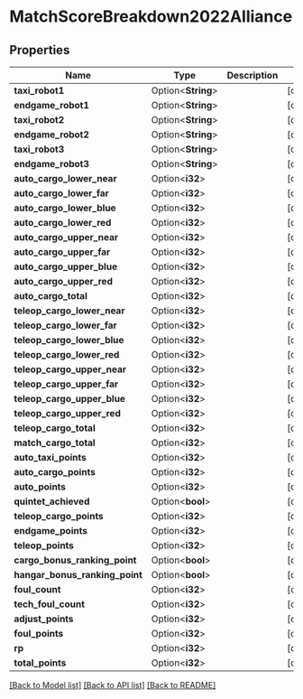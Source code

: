 # MatchScoreBreakdown2022Alliance

## Properties

Name | Type | Description | Notes
------------ | ------------- | ------------- | -------------
**taxi_robot1** | Option<**String**> |  | [optional]
**endgame_robot1** | Option<**String**> |  | [optional]
**taxi_robot2** | Option<**String**> |  | [optional]
**endgame_robot2** | Option<**String**> |  | [optional]
**taxi_robot3** | Option<**String**> |  | [optional]
**endgame_robot3** | Option<**String**> |  | [optional]
**auto_cargo_lower_near** | Option<**i32**> |  | [optional]
**auto_cargo_lower_far** | Option<**i32**> |  | [optional]
**auto_cargo_lower_blue** | Option<**i32**> |  | [optional]
**auto_cargo_lower_red** | Option<**i32**> |  | [optional]
**auto_cargo_upper_near** | Option<**i32**> |  | [optional]
**auto_cargo_upper_far** | Option<**i32**> |  | [optional]
**auto_cargo_upper_blue** | Option<**i32**> |  | [optional]
**auto_cargo_upper_red** | Option<**i32**> |  | [optional]
**auto_cargo_total** | Option<**i32**> |  | [optional]
**teleop_cargo_lower_near** | Option<**i32**> |  | [optional]
**teleop_cargo_lower_far** | Option<**i32**> |  | [optional]
**teleop_cargo_lower_blue** | Option<**i32**> |  | [optional]
**teleop_cargo_lower_red** | Option<**i32**> |  | [optional]
**teleop_cargo_upper_near** | Option<**i32**> |  | [optional]
**teleop_cargo_upper_far** | Option<**i32**> |  | [optional]
**teleop_cargo_upper_blue** | Option<**i32**> |  | [optional]
**teleop_cargo_upper_red** | Option<**i32**> |  | [optional]
**teleop_cargo_total** | Option<**i32**> |  | [optional]
**match_cargo_total** | Option<**i32**> |  | [optional]
**auto_taxi_points** | Option<**i32**> |  | [optional]
**auto_cargo_points** | Option<**i32**> |  | [optional]
**auto_points** | Option<**i32**> |  | [optional]
**quintet_achieved** | Option<**bool**> |  | [optional]
**teleop_cargo_points** | Option<**i32**> |  | [optional]
**endgame_points** | Option<**i32**> |  | [optional]
**teleop_points** | Option<**i32**> |  | [optional]
**cargo_bonus_ranking_point** | Option<**bool**> |  | [optional]
**hangar_bonus_ranking_point** | Option<**bool**> |  | [optional]
**foul_count** | Option<**i32**> |  | [optional]
**tech_foul_count** | Option<**i32**> |  | [optional]
**adjust_points** | Option<**i32**> |  | [optional]
**foul_points** | Option<**i32**> |  | [optional]
**rp** | Option<**i32**> |  | [optional]
**total_points** | Option<**i32**> |  | [optional]

[[Back to Model list]](../README.md#documentation-for-models) [[Back to API list]](../README.md#documentation-for-api-endpoints) [[Back to README]](../README.md)


